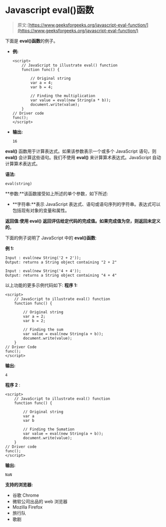 # Javascript eval()函数

> 原文:[https://www.geeksforgeeks.org/javascript-eval-function/](https://www.geeksforgeeks.org/javascript-eval-function/)

下面是 **eval()函数**的例子。

*   **例:**

    ```
    <script>
        // JavaScript to illustrate eval() function
        function func() {

            // Original string
            var a = 4;
            var b = 4;

            // Finding the multiplication
            var value = eval(new String(a * b));
            document.write(value);
        }
    // Driver code
    func();
    </script>                    
    ```

*   **输出:**

    ```
    16
    ```

**eval()** 函数用于计算表达式。如果该参数表示一个或多个 JavaScript 语句，则 **eval()** 会计算这些语句。我们不使用 **eval()** 来计算算术表达式。JavaScript 自动计算算术表达式。

**语法:**

```
eval(string)
```

**参数:**该函数接受如上所述的单个参数，如下所述:

*   **字符串:**表示 JavaScript 表达式、语句或语句序列的字符串。表达式可以包括现有对象的变量和属性。

**返回值:**使用 **eval()** 返回评估给定代码的完成值。如果完成值为空，则返回**未定义的**。

下面的例子说明了 JavaScript 中的 **eval()函数**:

**例 1:**

```
Input : eval(new String('2 + 2'));
Output: returns a String object containing "2 + 2"
```

```
Input : eval(new String('4 + 4'));
Output: returns a String object containing "4 + 4"
```

以上功能的更多示例代码如下:
**程序 1:**

```
<script>
    // JavaScript to illustrate eval() function
    function func() {

        // Original string
        var a = 2;
        var b = 2;

        // Finding the sum
        var value = eval(new String(a + b));
        document.write(value);
    }
// Driver Code
func();
</script>                    
```

**输出:**

```
4
```

**程序 2** :

```
<script>
    // JavaScript to illustrate eval() function
    function func() {

        // Original string
        var a
        var b

        // Finding the Sumation
        var value = eval(new String(a + b));
        document.write(value);
    }
// Driver code
func();
</script>                
```

**输出:**

```
NaN
```

**支持的浏览器:**

*   谷歌 Chrome
*   微软公司出品的 web 浏览器
*   Mozilla Firefox
*   旅行队
*   歌剧